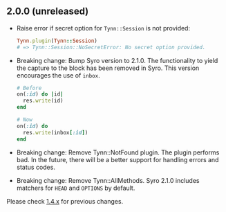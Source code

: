 2.0.0 (unreleased)
------------------

- Raise error if secret option for `Tynn::Session` is not provided:

  ```ruby
  Tynn.plugin(Tynn::Session)
  # => Tynn::Session::NoSecretError: No secret option provided.
  ```

- Breaking change: Bump Syro version to 2.1.0. The functionality to yield the
  capture to the block has been removed in Syro. This version encourages the
  use of `inbox`.

  ```ruby
  # Before
  on(:id) do |id|
    res.write(id)
  end

  # Now
  on(:id) do
    res.write(inbox[:id])
  end
  ```

- Breaking change: Remove Tynn::NotFound plugin. The plugin performs bad. In
  the future, there will be a better support for handling errors and status
  codes.

- Breaking change: Remove Tynn::AllMethods. Syro 2.1.0 includes matchers for
  `HEAD` and `OPTIONS` by default.

Please check [1.4.x](https://github.com/frodsan/tynn/blob/1.4.0/CHANGELOG.md)
for previous changes.

